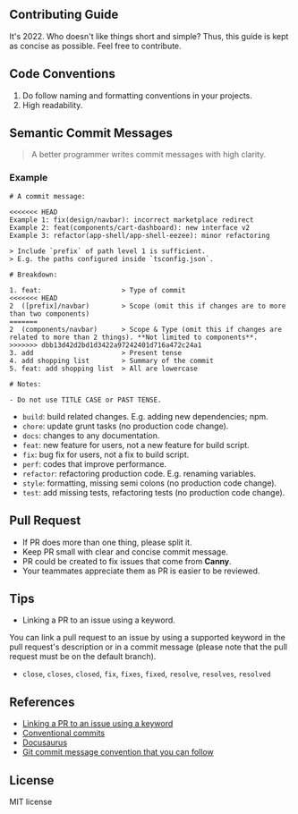 ## Contributing Guide

It's 2022. Who doesn't like things short and simple? Thus, this guide is kept as concise as possible. Feel free to contribute.

## Code Conventions

1. Do follow naming and formatting conventions in your projects.
2. High readability.

## Semantic Commit Messages

> A better programmer writes commit messages with high clarity.

### Example

```
# A commit message:

<<<<<<< HEAD
Example 1: fix(design/navbar): incorrect marketplace redirect
Example 2: feat(components/cart-dashboard): new interface v2
Example 3: refactor(app-shell/app-shell-eezee): minor refactoring

> Include `prefix` of path level 1 is sufficient. 
> E.g. the paths configured inside `tsconfig.json`. 

# Breakdown:

1. feat:                    > Type of commit
<<<<<<< HEAD
2  ([prefix]/navbar)        > Scope (omit this if changes are to more than two components)
=======
2  (components/navbar)      > Scope & Type (omit this if changes are related to more than 2 things). **Not limited to components**.
>>>>>>> dbb13d42d2bd1d3422a97242401d716a472c24a1
3. add                      > Present tense
4. add shopping list        > Summary of the commit
5. feat: add shopping list  > All are lowercase

# Notes:

- Do not use TITLE CASE or PAST TENSE.
```

- `build`: build related changes. E.g. adding new dependencies; npm.
- `chore`: update grunt tasks (no production code change).
- `docs`: changes to any documentation.
- `feat`: new feature for users, not a new feature for build script.
- `fix`: bug fix for users, not a fix to build script.
- `perf`: codes that improve performance.
- `refactor`: refactoring production code. E.g. renaming variables.
- `style`: formatting, missing semi colons (no production code change).
- `test`: add missing tests, refactoring tests (no production code change).

## Pull Request

- If PR does more than one thing, please split it.
- Keep PR small with clear and concise commit message.
- PR could be created to fix issues that come from **Canny**.
- Your teammates appreciate them as PR is easier to be reviewed.

## Tips

- Linking a PR to an issue using a keyword.

You can link a pull request to an issue by using a supported keyword in the pull request's description or in a commit message (please note that the pull request must be on the default branch).

- `close`, `closes`, `closed`, `fix`, `fixes`, `fixed`, `resolve`, `resolves`, `resolved`

## References

- [Linking a PR to an issue using a keyword](https://docs.github.com/en/issues/tracking-your-work-with-issues/linking-a-pull-request-to-an-issue#linking-a-pull-request-to-an-issue-using-a-keyword)
- [Conventional commits](https://www.conventionalcommits.org/en/v1.0.0/)
- [Docusaurus](https://github.com/facebook/docusaurus)
- [Git commit message convention that you can follow](https://dev.to/i5han3/git-commit-message-convention-that-you-can-follow-1709)

## License

MIT license